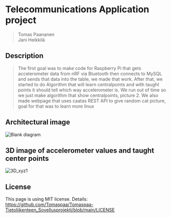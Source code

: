 # Telecommunications Application project
>Tomas Paananen\
>Jani Heikkilä


## Description
>The first goal was to make code for Raspberry Pi that gets accelerometer data from nRF via Bluetooth then connects to MySQL and sends that data into the table, we made that work. After that, we started to do Algorithm that will learn centralpoints and with taught points it should tell which way accelerometer is. We run out of time so we just make algorithm that show centralpoints, picture 2.
>We also made webpage that uses caatas REST API to give random cat picture, goal for that was to learn more linux 



## Architectural image
![Blank diagram](https://github.com/Tomaspaa/Tomaspaa-Tietoliikenteen_Sovellusprojekti/assets/118254112/3a67df26-8d0d-49fc-bcfd-69b93a6c1a96)


## 3D image of accelerometer values ​​and taught center points
![3D_xyz1](https://github.com/Tomaspaa/Tomaspaa-Tietoliikenteen_Sovellusprojekti/assets/118254112/e89baba7-eb44-4c62-af47-64f35af2ebd9)


## License
This page is using MIT license. Details: https://github.com/Tomaspaa/Tomaspaa-Tietoliikenteen_Sovellusprojekti/blob/main/LICENSE


